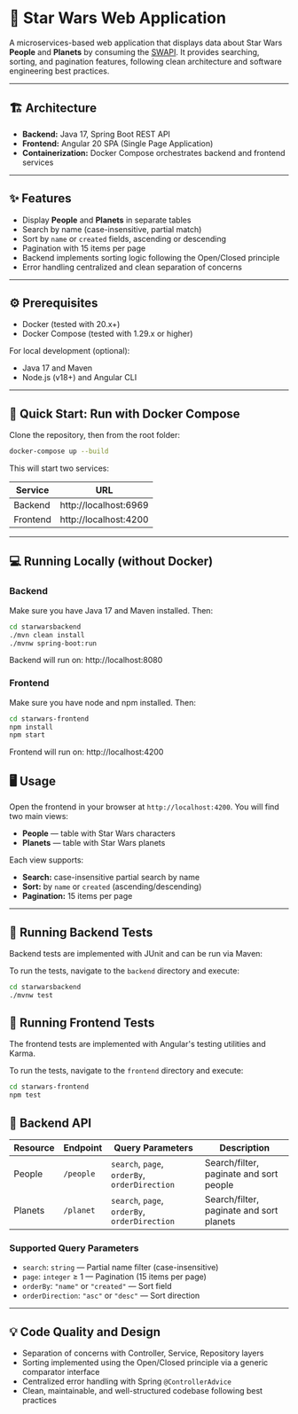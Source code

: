 # 🌌 Star Wars Web Application

A microservices-based web application that displays data about Star Wars **People** and **Planets** by consuming the [SWAPI](https://swapi.py4e.com/). It provides searching, sorting, and pagination features, following clean architecture and software engineering best practices.

---

## 🏗 Architecture

- **Backend:** Java 17, Spring Boot REST API
- **Frontend:** Angular 20 SPA (Single Page Application)
- **Containerization:** Docker Compose orchestrates backend and frontend services

---

## ✨ Features

- Display **People** and **Planets** in separate tables
- Search by name (case-insensitive, partial match)
- Sort by `name` or `created` fields, ascending or descending
- Pagination with 15 items per page
- Backend implements sorting logic following the Open/Closed principle
- Error handling centralized and clean separation of concerns

---

## ⚙️ Prerequisites

- Docker (tested with 20.x+)
- Docker Compose (tested with 1.29.x or higher)

For local development (optional):

- Java 17 and Maven
- Node.js (v18+) and Angular CLI

---

## 🚀 Quick Start: Run with Docker Compose

Clone the repository, then from the root folder:

```bash
docker-compose up --build
```

This will start two services:

| Service  | URL                   |
| -------- | --------------------- |
| Backend  | http://localhost:6969 |
| Frontend | http://localhost:4200 |

---

## 💻 Running Locally (without Docker)

### Backend

Make sure you have Java 17 and Maven installed. Then:

```bash
cd starwarsbackend
./mvn clean install
./mvnw spring-boot:run
```

Backend will run on: http://localhost:8080

### Frontend

Make sure you have node and npm installed. Then:

```bash
cd starwars-frontend
npm install
npm start
```

Frontend will run on: http://localhost:4200

## 🖥 Usage

Open the frontend in your browser at `http://localhost:4200`.
You will find two main views:

- **People** — table with Star Wars characters
- **Planets** — table with Star Wars planets

Each view supports:

- **Search:** case-insensitive partial search by name
- **Sort:** by `name` or `created` (ascending/descending)
- **Pagination:** 15 items per page

---

## 🧪 Running Backend Tests

Backend tests are implemented with JUnit and can be run via Maven:

To run the tests, navigate to the `backend` directory and execute:

```bash
cd starwarsbackend
./mvnw test
```

## 🧪 Running Frontend Tests

The frontend tests are implemented with Angular's testing utilities and Karma.

To run the tests, navigate to the `frontend` directory and execute:

```bash
cd starwars-frontend
npm test
```

## 🔗 Backend API

| Resource | Endpoint  | Query Parameters                              | Description                              |
| -------- | --------- | --------------------------------------------- | ---------------------------------------- |
| People   | `/people` | `search`, `page`, `orderBy`, `orderDirection` | Search/filter, paginate and sort people  |
| Planets  | `/planet` | `search`, `page`, `orderBy`, `orderDirection` | Search/filter, paginate and sort planets |

### Supported Query Parameters

- `search`: `string` — Partial name filter (case-insensitive)
- `page`: `integer` ≥ 1 — Pagination (15 items per page)
- `orderBy`: `"name"` or `"created"` — Sort field
- `orderDirection`: `"asc"` or `"desc"` — Sort direction

---

## 💡 Code Quality and Design

- Separation of concerns with Controller, Service, Repository layers
- Sorting implemented using the Open/Closed principle via a generic comparator interface
- Centralized error handling with Spring `@ControllerAdvice`
- Clean, maintainable, and well-structured codebase following best practices
